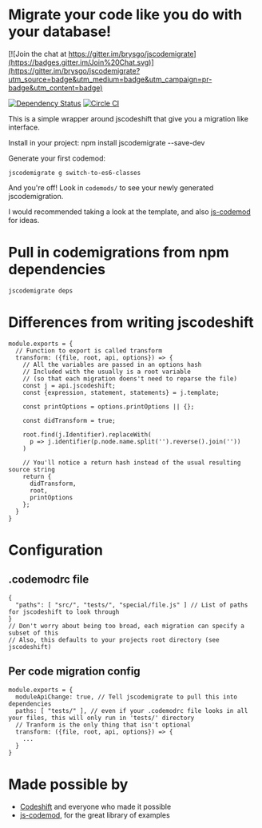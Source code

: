 # Migrate your code like you do with your database!

[![Join the chat at https://gitter.im/brysgo/jscodemigrate](https://badges.gitter.im/Join%20Chat.svg)](https://gitter.im/brysgo/jscodemigrate?utm_source=badge&utm_medium=badge&utm_campaign=pr-badge&utm_content=badge)

[![Dependency Status](https://david-dm.org/brysgo/jscodemigrate.svg)](https://david-dm.org/brysgo/jscodemigrate)
[![Circle CI](https://circleci.com/gh/brysgo/jscodemigrate.svg?style=svg)](https://circleci.com/gh/brysgo/jscodemigrate)

This is a simple wrapper around jscodeshift that give you a migration like interface.

Install in your project:
    npm install jscodemigrate --save-dev

Generate your first codemod:

    jscodemigrate g switch-to-es6-classes
    
And you're off! Look in `codemods/` to see your newly generated jscodemigration.

I would recommended taking a look at the template, and also [js-codemod](https://github.com/cpojer/js-codemod)
for ideas.

# Pull in codemigrations from npm dependencies

    jscodemigrate deps

# Differences from writing jscodeshift

    module.exports = {
      // Function to export is called transform
      transform: ({file, root, api, options}) => {
        // All the variables are passed in an options hash
        // Included with the usually is a root variable
        // (so that each migration doens't need to reparse the file)
        const j = api.jscodeshift;
        const {expression, statement, statements} = j.template;
    
        const printOptions = options.printOptions || {};
    
        const didTransform = true;
        
        root.find(j.Identifier).replaceWith(
          p => j.identifier(p.node.name.split('').reverse().join(''))
        )
        
        // You'll notice a return hash instead of the usual resulting source string
        return {
          didTransform,
          root,
          printOptions
        };
      }
    }

# Configuration

## .codemodrc file
    {
      "paths": [ "src/", "tests/", "special/file.js" ] // List of paths for jscodeshift to look through
    } 
    // Don't worry about being too broad, each migration can specify a subset of this
    // Also, this defaults to your projects root directory (see jscodeshift)

## Per code migration config

    module.exports = {
      moduleApiChange: true, // Tell jscodemigrate to pull this into dependencies
      paths: [ "tests/" ], // even if your .codemodrc file looks in all your files, this will only run in 'tests/' directory
      // Tranform is the only thing that isn't optional
      transform: ({file, root, api, options}) => {
        ...
      }
    }

# Made possible by
* [Codeshift](https://github.com/facebook/jscodeshift) and everyone who made it possible
* [js-codemod](https://github.com/cpojer/js-codemod), for the great library of examples
